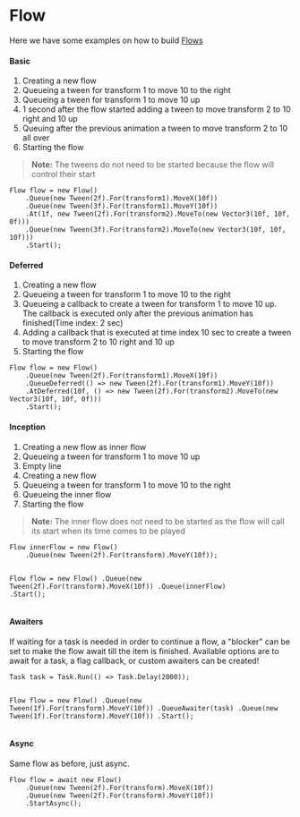 # Flow

Here we have some examples on how to build [Flows](~/manual/concepts/flow.md) 

#### Basic
<div class="flex-container">
  <div class="flex-column">
    <ol>
        <li>Creating a new flow</li>
        <li>Queueing a tween for transform 1 to move 10 to the right</li>
        <li>Queueing a tween for transform 1 to move 10 up</li>
        <li>1 second after the flow started adding a tween to move transform 2 to 10 right and 10 up</li>
        <li>Queuing after the previous animation a tween to move transform 2 to 10 all over</li>
        <li>Starting the flow</li>
    </ol>
    <blockquote>
        <p><strong>Note:</strong> The tweens do not need to be started because the flow will control their start</p>
    </blockquote>
  </div>
  <div class="flex-column">
    <pre><code class="lang-csharp hljs language-csharp">Flow flow = new Flow()
    .Queue(new Tween(2f).For(transform1).MoveX(10f))
    .Queue(new Tween(3f).For(transform1).MoveY(10f))
    .At(1f, new Tween(2f).For(transform2).MoveTo(new Vector3(10f, 10f, 0f)))
    .Queue(new Tween(3f).For(transform2).MoveTo(new Vector3(10f, 10f, 10f)))
    .Start();</code></pre>
  </div>
</div>

#### Deferred
<div class="flex-container">
  <div class="flex-column">
    <ol>
        <li>Creating a new flow</li>
        <li>Queueing a tween for transform 1 to move 10 to the right</li>
        <li>Queueing a callback to create a tween for transform 1 to move 10 up. The callback is executed only after the previous animation has finished(Time index: 2 sec)</li>
        <li>Adding a callback that is executed at time index 10 sec to create a tween to move transform 2 to 10 right and 10 up</li>
        <li>Starting the flow</li>
    </ol>
  </div>
  <div class="flex-column">
    <pre><code class="lang-csharp hljs language-csharp">Flow flow = new Flow()
    .Queue(new Tween(2f).For(transform1).MoveX(10f))
    .QueueDeferred(() => new Tween(2f).For(transform1).MoveY(10f))
    .AtDeferred(10f, () => new Tween(2f).For(transform2).MoveTo(new Vector3(10f, 10f, 0f)))
    .Start();</code></pre>
  </div>
</div>

#### Inception
<div class="flex-container">
  <div class="flex-column">
    <ol>
        <li>Creating a new flow as inner flow</li>
        <li>Queueing a tween for transform 1 to move 10 up</li>
        <li>Empty line</li>
        <li>Creating a new flow</li>
        <li>Queueing a tween for transform 1 to move 10 to the right</li>
        <li>Queueing the inner flow</li>
        <li>Starting the flow</li>
    </ol>
    <blockquote>
        <p><strong>Note:</strong> The inner flow does not need to be started as the flow will call its start when its time comes to be played</p>
    </blockquote>
  </div>
  <div class="flex-column">
    <pre><code class="lang-csharp hljs language-csharp">Flow innerFlow = new Flow()
    .Queue(new Tween(2f).For(transform).MoveY(10f));

Flow flow = new Flow()
    .Queue(new Tween(2f).For(transform).MoveX(10f))
    .Queue(innerFlow)
    .Start();</code></pre>
  </div>
</div>

#### Awaiters
<div class="flex-container">
  <div class="flex-column">
If waiting for a task is needed in order to continue a flow, a "blocker" can be set to make the flow await till the item is finished. Available options are to await for a task, a flag callback, or custom awaiters can be created!
  </div>
  <div class="flex-column">
    <pre><code class="lang-csharp hljs language-csharp">Task task = Task.Run(() => Task.Delay(2000));

Flow flow = new Flow()
    .Queue(new Tween(1f).For(transform).MoveY(10f))
    .QueueAwaiter(task)
    .Queue(new Tween(1f).For(transform).MoveY(10f))
    .Start();</code></pre>
  </div>
</div>

#### Async
<div class="flex-container">
  <div class="flex-column">
Same flow as before, just async.
  </div>
  <div class="flex-column">
    <pre><code class="lang-csharp hljs language-csharp">Flow flow = await new Flow()
    .Queue(new Tween(2f).For(transform).MoveX(10f))
    .Queue(new Tween(2f).For(transform).MoveY(10f))
    .StartAsync();</code></pre>
  </div>
</div>